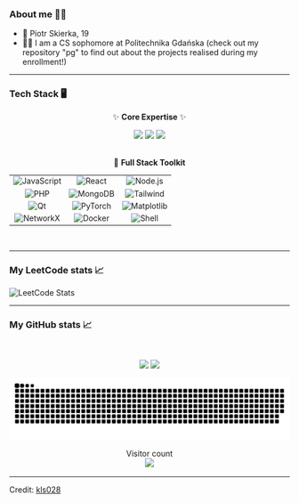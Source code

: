 

<!--
**kls028/kls028** is a ✨ _special_ ✨ repository because its `README.md` (this file) appears on your GitHub profile.

Here are some ideas to get you started:

- 🔭 I’m currently working on ...
- 🌱 I’m currently learning ...
- 👯 I’m looking to collaborate on ...
- 🤔 I’m looking for help with ...
- 💬 Ask me about ...
- 📫 How to reach me: ...
- 😄 Pronouns: ...
- ⚡ Fun fact: ...
-->


### About me 👨‍💻


- 🌱 Piotr Skierka, 19
- 👨‍🎓 I am a CS sophomore at Politechnika Gdańska (check out my repository "pg" to find out about the projects realised during my enrollment!)


<hr/>

### Tech Stack 🖥️

<div align="center">

✨ **Core Expertise** ✨  
<div>
  <img src="https://img.shields.io/badge/C++-00599C?style=for-the-badge&logo=c%2B%2B&logoColor=white&logoWidth=30" height="40">
  <img src="https://img.shields.io/badge/C-27338e?style=for-the-badge&logo=c&logoColor=white" height="40"> 
  <img src="https://img.shields.io/badge/Python-3776AB?style=for-the-badge&logo=python&logoColor=white" height="40">
</div>

<br>

🚀 **Full Stack Toolkit**  
<table border="0" cellspacing="10" cellpadding="5" style="border-collapse: collapse; border: none;">
  <tr style="border: none;">
    <td align="center" style="border: none;">
      <img src="https://img.shields.io/badge/JavaScript-ES6+-F7DF1E?style=flat-square&logo=javascript&logoColor=black" alt="JavaScript">
    </td>
    <td align="center" style="border: none;">
      <img src="https://img.shields.io/badge/React-61DAFB?style=flat-square&logo=react&logoColor=black" alt="React">
    </td>
    <td align="center" style="border: none;">
      <img src="https://img.shields.io/badge/Node.js-339933?style=flat-square&logo=nodedotjs&logoColor=white" alt="Node.js">
    </td>
  </tr>
  <tr style="border: none;">
    <td align="center" style="border: none;">
      <img src="https://img.shields.io/badge/PHP-777BB4?style=flat-square&logo=php&logoColor=white" alt="PHP">
    </td>
    <td align="center" style="border: none;">
      <img src="https://img.shields.io/badge/MongoDB-47A248?style=flat-square&logo=mongodb&logoColor=white" alt="MongoDB">
    </td>
    <td align="center" style="border: none;">
      <img src="https://img.shields.io/badge/Tailwind_CSS-38B2AC?style=flat-square&logo=tailwind-css&logoColor=white" alt="Tailwind">
    </td>
  </tr>
  <tr style="border: none;">
    <td align="center" style="border: none;">
      <img src="https://img.shields.io/badge/Qt-41CD52?style=flat-square&logo=qt&logoColor=white" alt="Qt">
    </td>
    <td align="center" style="border: none;">
      <img src="https://img.shields.io/badge/PyTorch-EE4C2C?style=flat-square&logo=pytorch&logoColor=white" alt="PyTorch">
    </td>
    <td align="center" style="border: none;">
      <img src="https://img.shields.io/badge/Matplotlib-11557C?style=flat-square&logo=python&logoColor=white" alt="Matplotlib">
    </td>
  </tr>
  <tr style="border: none;">
    <td align="center" style="border: none;">
      <img src="https://img.shields.io/badge/NetworkX-FF6600?style=flat-square&logo=networkx&logoColor=white" alt="NetworkX">
    </td>
    <td align="center" style="border: none;">
      <img src="https://img.shields.io/badge/Docker-2496ED?style=flat-square&logo=docker&logoColor=white" alt="Docker">
    </td>
    <td align="center" style="border: none;">
      <img src="https://img.shields.io/badge/Shell_Script-121011?style=flat-square&logo=gnu-bash&logoColor=white" alt="Shell">
    </td>
  </tr>
</table>

<br>
</div>

<hr/>

### My LeetCode stats 📈
![LeetCode Stats](https://leetcard.jacoblin.cool/kls028?theme=dark&font=Mukta&ext=heatmap)

<hr/>

### My GitHub stats 📈

<br/>
<p align="center">
    <img style="height:10rem;" src="https://github-readme-stats.vercel.app/api?username=kls028&bg_color=30,e96443,904e95&title_color=fff&text_color=fff&show_icons=true&theme=radical" />
    <img style="height:10rem;" src="https://github-readme-streak-stats.herokuapp.com/?user=kls028&theme=radical&show_icons=true&border=e4e2e2" />
</p>

<div align="center">
    <picture align="center">
      <source media="(prefers-color-scheme: dark)" srcset="https://raw.githubusercontent.com/Niefee/niefee/master/assets/github-contribution-grid-snake.svg">
      <source media="(prefers-color-scheme: light)" srcset="https://raw.githubusercontent.com/Niefee/niefee/master/assets/github-contribution-grid-snake.svg">
      <img alt="github contribution grid snake animation" src="https://raw.githubusercontent.com/Niefee/niefee/master/assets/github-contribution-grid-snake.svg">
    </picture>
</div>


<p align="center"> 
  <div align="center">Visitor count</div>
  <div align="center">
    <img src="https://profile-counter.glitch.me/kls028/count.svg"/>
  </div> 
</p>

------

Credit: [kls028](https://github.com/kls028)
